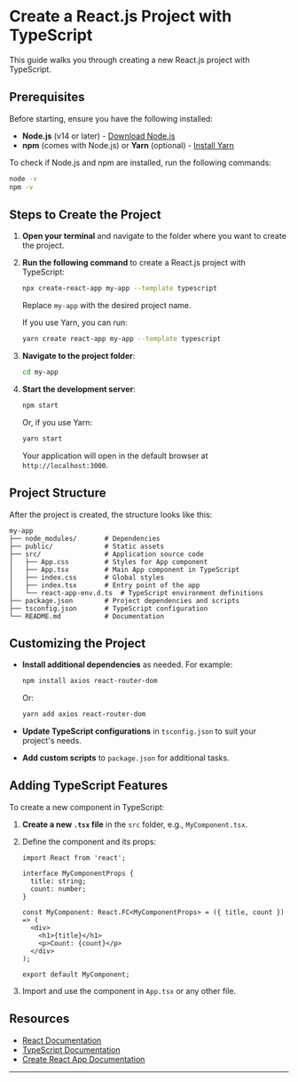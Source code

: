 # Create a React.js Project with TypeScript

This guide walks you through creating a new React.js project with TypeScript.

## Prerequisites

Before starting, ensure you have the following installed:

- **Node.js** (v14 or later) - [Download Node.js](https://nodejs.org/)
- **npm** (comes with Node.js) or **Yarn** (optional) - [Install Yarn](https://yarnpkg.com/)

To check if Node.js and npm are installed, run the following commands:

```bash
node -v
npm -v
```

## Steps to Create the Project

1. **Open your terminal** and navigate to the folder where you want to create the project.

2. **Run the following command** to create a React.js project with TypeScript:

   ```bash
   npx create-react-app my-app --template typescript
   ```

   Replace `my-app` with the desired project name.

   If you use Yarn, you can run:

   ```bash
   yarn create react-app my-app --template typescript
   ```

3. **Navigate to the project folder**:

   ```bash
   cd my-app
   ```

4. **Start the development server**:

   ```bash
   npm start
   ```

   Or, if you use Yarn:

   ```bash
   yarn start
   ```

   Your application will open in the default browser at `http://localhost:3000`.

## Project Structure

After the project is created, the structure looks like this:

```
my-app
├── node_modules/       # Dependencies
├── public/             # Static assets
├── src/                # Application source code
│   ├── App.css         # Styles for App component
│   ├── App.tsx         # Main App component in TypeScript
│   ├── index.css       # Global styles
│   ├── index.tsx       # Entry point of the app
│   └── react-app-env.d.ts  # TypeScript environment definitions
├── package.json        # Project dependencies and scripts
├── tsconfig.json       # TypeScript configuration
└── README.md           # Documentation
```

## Customizing the Project

- **Install additional dependencies** as needed. For example:

  ```bash
  npm install axios react-router-dom
  ```

  Or:

  ```bash
  yarn add axios react-router-dom
  ```

- **Update TypeScript configurations** in `tsconfig.json` to suit your project's needs.

- **Add custom scripts** to `package.json` for additional tasks.

## Adding TypeScript Features

To create a new component in TypeScript:

1. **Create a new `.tsx` file** in the `src` folder, e.g., `MyComponent.tsx`.
2. Define the component and its props:

   ```tsx
   import React from 'react';

   interface MyComponentProps {
     title: string;
     count: number;
   }

   const MyComponent: React.FC<MyComponentProps> = ({ title, count }) => (
     <div>
       <h1>{title}</h1>
       <p>Count: {count}</p>
     </div>
   );

   export default MyComponent;
   ```

3. Import and use the component in `App.tsx` or any other file.

## Resources

- [React Documentation](https://reactjs.org/docs/getting-started.html)
- [TypeScript Documentation](https://www.typescriptlang.org/docs/)
- [Create React App Documentation](https://create-react-app.dev/docs/adding-typescript/)

---
